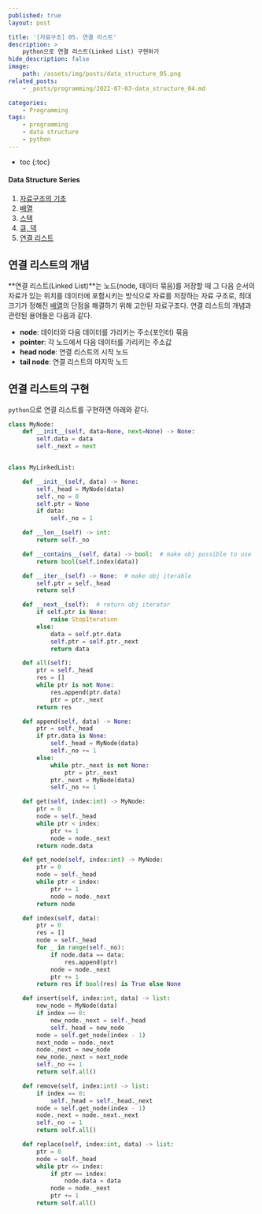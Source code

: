 ```yaml
---
published: true
layout: post

title: '[자료구조] 05. 연결 리스트'
description: >
    python으로 연결 리스트(Linked List) 구현하기
hide_description: false
image:
    path: /assets/img/posts/data_structure_05.png
related_posts:
    - _posts/programming/2022-07-03-data_structure_04.md

categories:
    - Programming
tags:
    - programming
    - data structure
    - python
---
```

* toc
{:toc}

<h4>Data Structure Series</h4>
<div class="taxonomy__index">
    <ol class="description">
        <li><a href="/programming/data_structure_01/">자료구조의 기초</a></li>
        <li><a href="/programming/data_structure_02/">배열</a></li>
        <li><a href="/programming/data_structure_03/">스택</a></li>
        <li><a href="/programming/data_structure_04/">큐, 덱</a></li>
        <li><a href="/programming/data_structure_05/">연결 리스트</a></li>
    </ol>
</div>

## 연결 리스트의 개념

**연결 리스트(Linked List)**는 노드(node, 데이터 묶음)를 저장할 때 그 다음 순서의 자료가 있는 위치를 데이터에 포함시키는 방식으로 자료를 저장하는 자료 구조로, 최대 크기가 정해진 [배열](/programming/data_structure_02/)의 단점을 해결하기 위해 고안된 자료구조다. 연결 리스트의 개념과 관련된 용어들은 다음과 같다.  

- **node**: 데이터와 다음 데이터를 가리키는 주소(포인터) 묶음
- **pointer**: 각 노드에서 다음 데이터를 가리키는 주소값
- **head node**: 연결 리스트의 시작 노드
- **tail node**: 연결 리스트의 마지막 노드

## 연결 리스트의 구현

`python`으로 연결 리스트를 구현하면 아래와 같다.  

```python
class MyNode:
    def __init__(self, data=None, next=None) -> None:
        self.data = data
        self._next = next


class MyLinkedList:

    def __init__(self, data) -> None:
        self._head = MyNode(data)
        self._no = 0
        self.ptr = None
        if data:
            self._no = 1

    def __len__(self) -> int:
        return self._no

    def __contains__(self, data) -> bool:  # make obj possible to use 'in' operator
        return bool(self.index(data))

    def __iter__(self) -> None:  # make obj iterable
        self.ptr = self._head
        return self

    def __next__(self):  # return obj iterator
        if self.ptr is None:
            raise StopIteration
        else:
            data = self.ptr.data
            self.ptr = self.ptr._next
            return data

    def all(self):
        ptr = self._head
        res = []
        while ptr is not None:
            res.append(ptr.data)
            ptr = ptr._next
        return res

    def append(self, data) -> None:
        ptr = self._head
        if ptr.data is None:
            self._head = MyNode(data)
            self._no += 1
        else:
            while ptr._next is not None:
                ptr = ptr._next
            ptr._next = MyNode(data)
            self._no += 1

    def get(self, index:int) -> MyNode:
        ptr = 0
        node = self._head
        while ptr < index:
            ptr += 1
            node = node._next
        return node.data

    def get_node(self, index:int) -> MyNode:
        ptr = 0
        node = self._head
        while ptr < index:
            ptr += 1
            node = node._next
        return node

    def index(self, data):
        ptr = 0
        res = []
        node = self._head
        for _ in range(self._no):
            if node.data == data:
                res.append(ptr)
            node = node._next
            ptr += 1
        return res if bool(res) is True else None

    def insert(self, index:int, data) -> list:
        new_node = MyNode(data)
        if index == 0:
            new_node._next = self._head
            self._head = new_node
        node = self.get_node(index - 1)
        next_node = node._next
        node._next = new_node
        new_node._next = next_node
        self._no += 1
        return self.all()

    def remove(self, index:int) -> list:
        if index == 0:
            self._head = self._head._next
        node = self.get_node(index - 1)
        node._next = node._next._next
        self._no -= 1
        return self.all()

    def replace(self, index:int, data) -> list:
        ptr = 0
        node = self._head
        while ptr <= index:
            if ptr == index:
                node.data = data
            node = node._next
            ptr += 1
        return self.all()
```